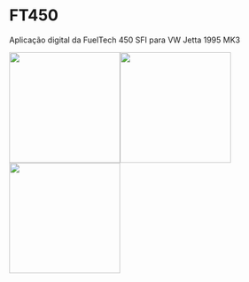 # FT450
Aplicação digital da FuelTech 450 SFI para VW Jetta 1995 MK3

 <img src="https://encrypted-tbn0.gstatic.com/images?q=tbn:ANd9GcQXaD5p3fQEydCQia62jlYuvMz-ja1t6J442nW2eRDyb-I2QW4Ym4MySbJp45Hhf-pzEF0&usqp=CAU" height=200 width=200><img src="https://rayswheels.co.jp/lacne/news/upload/official_gear/rayslogostickerblue.jpg" height=200 width=200><img scr="https://d1yjjnpx0p53s8.cloudfront.net/styles/logo-thumbnail/s3/0001/7240/brand.gif?8xhXDAjzFRwQuL5ornMxrSfmHyofGMOx&itok=4Mks-htQ"><img src="https://www.logotypes101.com/logos/28/4A9102CCF2BCDEB90F8AD36AB4963BDE/Sparco21.png" height=200 width=200>
